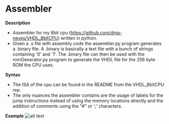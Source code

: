 # Assembler

**Description**
  - Assembler for my 8bit cpu (https://github.com/dma-neves/VHDL_8bitCPU) written in python.
  - Given a .s file with assembly code the assembler.py program generates a .binary file. A .binary is basically a text file with a bunch of strings containing '0' and '1'. The .binary file can then be used with the romGenerator.py program to generate the VHDL file for the 256 byte ROM the CPU uses.
  
**Syntax**
  - The ISA of the cpu can be found in the README from the VHDL_8bitCPU rep.
  - The only nuances the assembler contains are the usage of labels for the jump instructions instead of using the memory locations directly and the addition of comments using the "#" or ';' characters.
  
**Example**
  ![alt text](https://github.com/dma-neves/Assembler/blob/main/other/codeExample.png)

